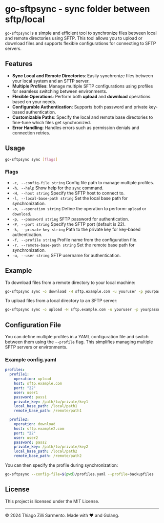 # go-sftpsync - sync folder between sftp/local

`go-sftpsync` is a simple and efficient tool to synchronize files between local and remote directories using SFTP. This tool allows you to upload or download files and supports flexible configurations for connecting to SFTP servers.

## Features

- **Sync Local and Remote Directories**: Easily synchronize files between your local system and an SFTP server.
- **Multiple Profiles**: Manage multiple SFTP configurations using profiles for seamless switching between environments.
- **Flexible Operations**: Perform both **upload** and **download** operations based on your needs.
- **Configurable Authentication**: Supports both password and private key-based authentication.
- **Customizable Paths**: Specify the local and remote base directories to fine-tune which files get synchronized.
- **Error Handling**: Handles errors such as permission denials and connection retries.

## Usage

```bash
go-sftpsync sync [flags]
```

### Flags

- `-c, --config-file string`        Config file path to manage multiple profiles.
- `-h, --help`                      Show help for the `sync` command.
- `-H, --host string`               Specify the SFTP host to connect to.
- `-l, --local-base-path string`    Set the local base path for synchronization.
- `-o, --operation string`          Define the operation to perform: `upload` or `download`.
- `-p, --password string`           SFTP password for authentication.
- `-P, --port string`               Specify the SFTP port (default is 22).
- `-k, --private-key string`        Path to the private key for key-based authentication.
- `-f, --profile string`            Profile name from the configuration file.
- `-r, --remote-base-path string`   Set the remote base path for synchronization.
- `-u, --user string`               SFTP username for authentication.

## Example

To download files from a remote directory to your local machine:

```bash
go-sftpsync sync -o download -H sftp.example.com -u youruser -p yourpassword -l /local/dir -r /remote/dir
```

To upload files from a local directory to an SFTP server:

```bash
go-sftpsync sync -o upload -H sftp.example.com -u youruser -p yourpassword -l /local/dir -r /remote/dir
```

## Configuration File

You can define multiple profiles in a YAML configuration file and switch between them using the `--profile` flag. This simplifies managing multiple SFTP servers or environments.

### Example config.yaml

```yaml
profiles:
  profile1:
    operation: upload
    host: sftp.example.com
    port: "22"
    user: user1
    password: pass1
    private_key: /path/to/private/key1
    local_base_path: /local/path1
    remote_base_path: /remote/path1

  profile2:
    operation: download
    host: sftp.example2.com
    port: "22"
    user: user2
    password: pass2
    private_key: /path/to/private/key2
    local_base_path: /local/path2
    remote_base_path: /remote/path2
```

You can then specify the profile during synchronization:

```bash
go-sftpsync --config-file=$(pwd)/profiles.yaml --profile=backupfiles
```

## License

This project is licensed under the MIT License.

---

© 2024 Thiago Zilli Sarmento. Made with ❤️ and Golang.
